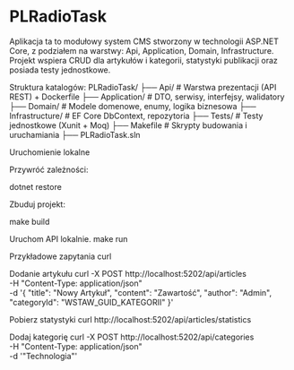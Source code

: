 # PLRadioTask
Aplikacja ta to modułowy system CMS stworzony w technologii ASP.NET Core, z podziałem na warstwy: Api, Application, Domain, Infrastructure. Projekt wspiera CRUD dla artykułów i kategorii, statystyki publikacji oraz posiada testy jednostkowe.

Struktura katalogów:
PLRadioTask/
├── Api/               # Warstwa prezentacji (API REST) + Dockerfile
├── Application/       # DTO, serwisy, interfejsy, walidatory
├── Domain/            # Modele domenowe, enumy, logika biznesowa
├── Infrastructure/    # EF Core DbContext, repozytoria
├── Tests/             # Testy jednostkowe (Xunit + Moq)
├── Makefile           # Skrypty budowania i uruchamiania
├── PLRadioTask.sln

Uruchomienie lokalne

Przywróć zależności:

dotnet restore

Zbuduj projekt:

make build

Uruchom API lokalnie.
make run


Przykładowe zapytania curl

Dodanie artykułu
curl -X POST http://localhost:5202/api/articles \
  -H "Content-Type: application/json" \
  -d '{
        "title": "Nowy Artykuł",
        "content": "Zawartość",
        "author": "Admin",
        "categoryId": "WSTAW_GUID_KATEGORII"
      }'

Pobierz statystyki
curl http://localhost:5202/api/articles/statistics

Dodaj kategorię
curl -X POST http://localhost:5202/api/categories \
  -H "Content-Type: application/json" \
  -d '"Technologia"'

  